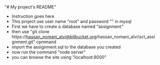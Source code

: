"# My project's README" 
* Instruction goes here
* This project use user name "root" and password "" in mysql
* First we have to create a database named "assignment"
* then use "git clone https://hassan_nomani_alvi@bitbucket.org/hassan_nomani_alvi/sct_assignment.git" cpmmand
* import the assignment.sql to the database you created 
* now run the command "node server"
* you can browse the site using "localhost:8000"
